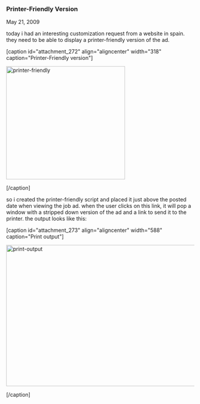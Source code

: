 ### Printer-Friendly Version

May 21, 2009

today i had an interesting customization request from a website in spain. they need to be able to display a printer-friendly version of the ad.

[caption id="attachment_272" align="aligncenter" width="318" caption="Printer-Friendly version"]

<img alt="printer-friendly" class="size-full wp-image-272" height="302" src="http://www.redjumpsuit.net/wp-content/uploads/2009/05/printer-friendly.png" title="printer-friendly" width="318"/>

[/caption]

so i created the printer-friendly script and placed it just above the posted date when viewing the job ad. when the user clicks on this link, it will pop a window with a stripped down version of the ad and a link to send it to the printer.  the output looks like this:

[caption id="attachment_273" align="aligncenter" width="588" caption="Print output"]

<img alt="print-output" class="size-full wp-image-273" height="377" src="http://www.redjumpsuit.net/wp-content/uploads/2009/05/print-output.png" title="print-output" width="588"/>

[/caption]
